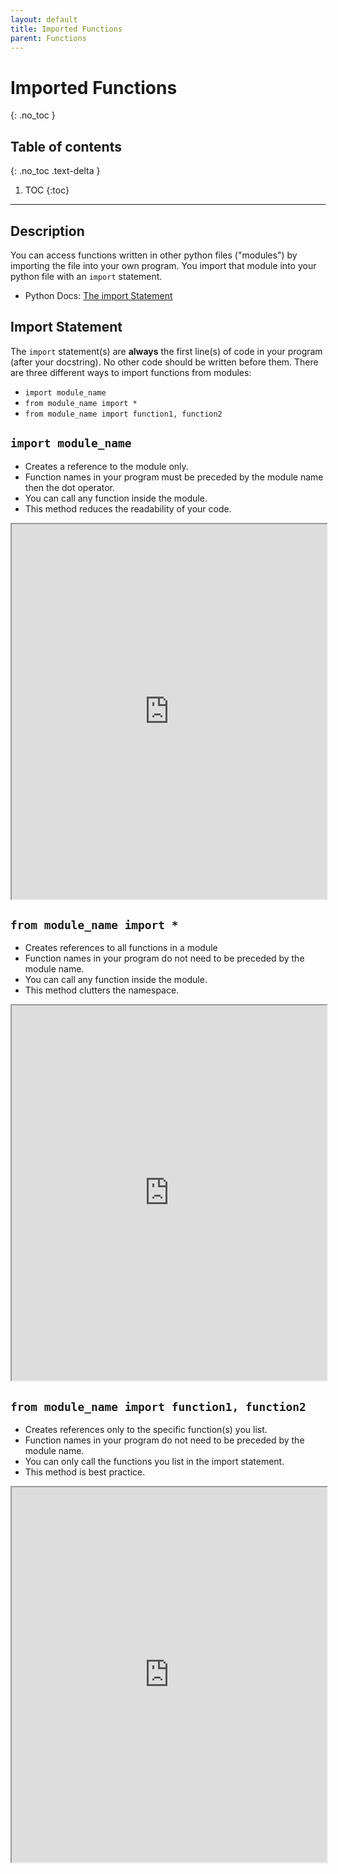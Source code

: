 ```yaml
---
layout: default
title: Imported Functions
parent: Functions
---
```

# Imported Functions
{: .no_toc }
## Table of contents
{: .no_toc .text-delta }

1. TOC
{:toc}

---

## Description
You can access functions written in other python files ("modules") by importing the file into your own program. You import that module into your python file with an `import` statement. 
- Python Docs: [The import Statement](https://docs.python.org/3/reference/simple_stmts.html#the-import-statement)

## Import Statement
The `import` statement(s) are **always** the first line(s) of code in your program (after your docstring). No other code should be written before them.
There are three different ways to import functions from modules:
- `import module_name`
- `from module_name import *`
- `from module_name import function1, function2`

## `import module_name`
- Creates a reference to the module only. 
- Function names in your program must be preceded by the module name then the dot operator.
- You can call any function inside the module. 
- This method reduces the readability of your code.

<iframe width="100%" height="600" frameborder="1" src="https://pythontutor.com/iframe-embed.html#code=import%20random%0A%0Anumber1%20%3D%20random.randint%281,10%29%0Anumber2%20%3D%20random.random%28%29%0A%0Aprint%28number1%29%0Aprint%28number2%29&codeDivHeight=400&codeDivWidth=350&cumulative=false&curInstr=0&heapPrimitives=nevernest&origin=opt-frontend.js&py=3&rawInputLstJSON=%5B%5D&textReferences=false"> </iframe>

## `from module_name import *`
- Creates references to all functions in a module
- Function names in your program do not need to be preceded by the module name. 
- You can call any function inside the module.
- This method clutters the namespace.

<iframe width="100%" height="600" frameborder="1" src="https://pythontutor.com/iframe-embed.html#code=from%20random%20import%20*%0A%0Anumber1%20%3D%20randint%281,10%29%0Anumber2%20%3D%20random%28%29%0A%0Aprint%28number1%29%0Aprint%28number2%29&codeDivHeight=400&codeDivWidth=350&cumulative=false&curInstr=0&heapPrimitives=nevernest&origin=opt-frontend.js&py=3&rawInputLstJSON=%5B%5D&textReferences=false"> </iframe>

## `from module_name import function1, function2`
- Creates references only to the specific function(s) you list. 
- Function names in your program do not need to be preceded by the module name. 
- You can only call the functions you list in the import statement.
- This method is best practice.

<iframe width="100%" height="600" frameborder="1" src="https://pythontutor.com/iframe-embed.html#code=from%20random%20import%20randint,%20random%0A%0Anumber1%20%3D%20randint%281,10%29%0Anumber2%20%3D%20random%28%29%0A%0Aprint%28number1%29%0Aprint%28number2%29&codeDivHeight=400&codeDivWidth=350&cumulative=false&curInstr=0&heapPrimitives=nevernest&origin=opt-frontend.js&py=3&rawInputLstJSON=%5B%5D&textReferences=false"> </iframe>
